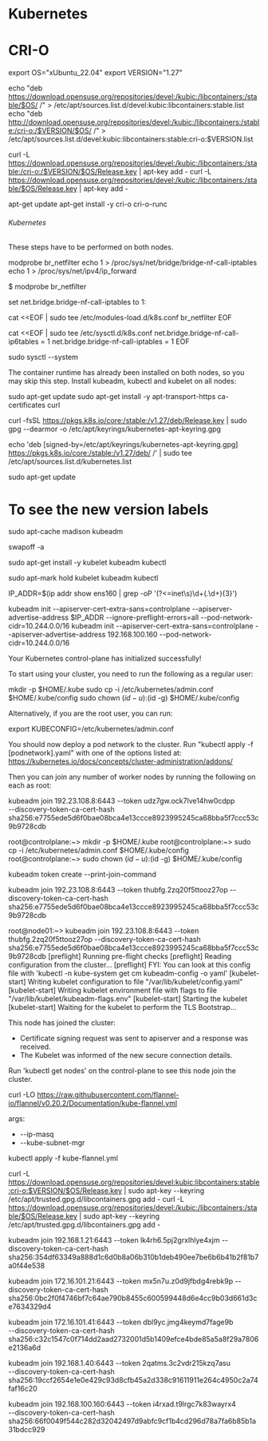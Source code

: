 # Kubernetes

#	CRI-O	


export OS="xUbuntu_22.04"
export VERSION="1.27"


echo "deb https://download.opensuse.org/repositories/devel:/kubic:/libcontainers:/stable/$OS/ /" > /etc/apt/sources.list.d/devel:kubic:libcontainers:stable.list
echo "deb http://download.opensuse.org/repositories/devel:/kubic:/libcontainers:/stable:/cri-o:/$VERSION/$OS/ /" > /etc/apt/sources.list.d/devel:kubic:libcontainers:stable:cri-o:$VERSION.list

curl -L https://download.opensuse.org/repositories/devel:/kubic:/libcontainers:/stable:/cri-o:/$VERSION/$OS/Release.key | apt-key add -
curl -L https://download.opensuse.org/repositories/devel:/kubic:/libcontainers:/stable/$OS/Release.key | apt-key add -

apt-get update
apt-get install -y cri-o cri-o-runc


######		Kubernetes		######

These steps have to be performed on both nodes.

modprobe br_netfilter
echo 1 > /proc/sys/net/bridge/bridge-nf-call-iptables
echo 1 > /proc/sys/net/ipv4/ip_forward

$  modprobe br_netfilter

set net.bridge.bridge-nf-call-iptables to 1:

cat <<EOF | sudo tee /etc/modules-load.d/k8s.conf
br_netfilter
EOF

cat <<EOF | sudo tee /etc/sysctl.d/k8s.conf
net.bridge.bridge-nf-call-ip6tables = 1
net.bridge.bridge-nf-call-iptables = 1
EOF

sudo sysctl --system

The container runtime has already been installed on both nodes, so you may skip this step.
Install kubeadm, kubectl and kubelet on all nodes:

sudo apt-get update
sudo apt-get install -y apt-transport-https ca-certificates curl



curl -fsSL https://pkgs.k8s.io/core:/stable:/v1.27/deb/Release.key | sudo gpg --dearmor -o /etc/apt/keyrings/kubernetes-apt-keyring.gpg

echo 'deb [signed-by=/etc/apt/keyrings/kubernetes-apt-keyring.gpg] https://pkgs.k8s.io/core:/stable:/v1.27/deb/ /' | sudo tee /etc/apt/sources.list.d/kubernetes.list

sudo apt-get update

# To see the new version labels

sudo apt-cache madison kubeadm

swapoff -a


sudo apt-get install -y kubelet kubeadm kubectl

sudo apt-mark hold kubelet kubeadm kubectl


IP_ADDR=$(ip addr show ens160 | grep -oP '(?<=inet\s)\d+(\.\d+){3}')

kubeadm init --apiserver-cert-extra-sans=controlplane --apiserver-advertise-address $IP_ADDR --ignore-preflight-errors=all --pod-network-cidr=10.244.0.0/16
kubeadm init --apiserver-cert-extra-sans=controlplane --apiserver-advertise-address 192.168.100.160 --pod-network-cidr=10.244.0.0/16


Your Kubernetes control-plane has initialized successfully!

To start using your cluster, you need to run the following as a regular user:

  mkdir -p $HOME/.kube
  sudo cp -i /etc/kubernetes/admin.conf $HOME/.kube/config
  sudo chown $(id -u):$(id -g) $HOME/.kube/config

Alternatively, if you are the root user, you can run:

  export KUBECONFIG=/etc/kubernetes/admin.conf

You should now deploy a pod network to the cluster.
Run "kubectl apply -f [podnetwork].yaml" with one of the options listed at:
  https://kubernetes.io/docs/concepts/cluster-administration/addons/

Then you can join any number of worker nodes by running the following on each as root:

kubeadm join 192.23.108.8:6443 --token udz7gw.ock7lve14hw0cdpp \
        --discovery-token-ca-cert-hash sha256:e7755ede5d6f0bae08bca4e13ccce8923995245ca68bba5f7ccc53c9b9728cdb 

root@controlplane:~> mkdir -p $HOME/.kube
root@controlplane:~> sudo cp -i /etc/kubernetes/admin.conf $HOME/.kube/config
root@controlplane:~> sudo chown $(id -u):$(id -g) $HOME/.kube/config

 kubeadm token create --print-join-command

kubeadm join 192.23.108.8:6443 --token thubfg.2zq20f5ttooz27op --discovery-token-ca-cert-hash sha256:e7755ede5d6f0bae08bca4e13ccce8923995245ca68bba5f7ccc53c9b9728cdb



root@node01:~> kubeadm join 192.23.108.8:6443 --token thubfg.2zq20f5ttooz27op --discovery-token-ca-cert-hash sha256:e7755ede5d6f0bae08bca4e13ccce8923995245ca68bba5f7ccc53c9b9728cdb 
[preflight] Running pre-flight checks
[preflight] Reading configuration from the cluster...
[preflight] FYI: You can look at this config file with 'kubectl -n kube-system get cm kubeadm-config -o yaml'
[kubelet-start] Writing kubelet configuration to file "/var/lib/kubelet/config.yaml"
[kubelet-start] Writing kubelet environment file with flags to file "/var/lib/kubelet/kubeadm-flags.env"
[kubelet-start] Starting the kubelet
[kubelet-start] Waiting for the kubelet to perform the TLS Bootstrap...

This node has joined the cluster:
* Certificate signing request was sent to apiserver and a response was received.
* The Kubelet was informed of the new secure connection details.

Run 'kubectl get nodes' on the control-plane to see this node join the cluster.

curl -LO https://raw.githubusercontent.com/flannel-io/flannel/v0.20.2/Documentation/kube-flannel.yml


  args:
  - --ip-masq
  - --kube-subnet-mgr


kubectl apply -f kube-flannel.yml



curl -L https://download.opensuse.org/repositories/devel:kubic:libcontainers:stable:cri-o:$VERSION/$OS/Release.key | sudo apt-key --keyring /etc/apt/trusted.gpg.d/libcontainers.gpg add -
curl -L https://download.opensuse.org/repositories/devel:/kubic:/libcontainers:/stable/$OS/Release.key | sudo apt-key --keyring /etc/apt/trusted.gpg.d/libcontainers.gpg add -


kubeadm join 192.168.1.21:6443 --token lk4rh6.5pj2grxlhlye4xjm --discovery-token-ca-cert-hash sha256:354df63349a888d1c6d0b8a06b310b1deb490ee7be6b6b41b2f81b7a0f44e538



kubeadm join 172.16.101.21:6443 --token mx5n7u.z0d9jfbdg4rebk9p --discovery-token-ca-cert-hash sha256:0bc2f0f4746bf7c64ae790b8455c600599448d6e4cc9b03d661d3ce7634329d4



kubeadm join 172.16.101.41:6443 --token dbl9yc.jmg4keymd7fage9b \
        --discovery-token-ca-cert-hash sha256:c32c1547c0f714dd2aad2732001d5b1409efce4bde85a5a8f29a7806e2136a6d



kubeadm join 192.168.1.40:6443 --token 2qatms.3c2vdr215kzq7asu \
        --discovery-token-ca-cert-hash sha256:19ccf2654e1e0e429c93d8cfb45a2d338c91611911e264c4950c2a74faf16c20

kubeadm join 192.168.100.160:6443 --token i4rxad.t9lrgc7k83wayrx4 \
        --discovery-token-ca-cert-hash sha256:66f0049f544c282d32042497d9abfc9cf1b4cd296d78a7fa6b85b1a31bdcc929


